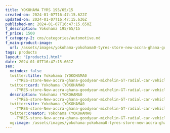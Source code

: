 ```yaml
---
title: YOKOHAMA TYRS 195/65/15
created-on: 2024-01-07T16:47:15.622Z
updated-on: 2024-01-07T16:47:15.636Z
published-on: 2024-01-07T16:47:15.650Z
f_description: Yokohama 195/65/15
f_price: 1500
f_category-2: cms/categories/automotive.md
f_main-product-image:
  url: /assets/images/yokohama-yokohama0-tyres-store-new-accra-ghana-goodyear-michilin-gt-radial.jpg
tags: products
layout: "[products].html"
date: 2024-01-07T16:47:15.661Z
seo:
  noindex: false
  twitter:title: Yokohama (YOKOHAMA0
    -TYRES-store-New-accra-ghana-goodyear-michelin-GT-radial-car-vehicle-allighnment-repair.
  twitter:card: Yokohama (YOKOHAMA0
    -TYRES-store-New-accra-ghana-goodyear-michelin-GT-radial-car-vehicle-allighnment-repair.
  description: Yokohama (YOKOHAMA0
    -TYRES-store-New-accra-ghana-goodyear-michelin-GT-radial-car-vehicle-allighnment-repair.
  twitter:site: Yokohama (YOKOHAMA0
    -TYRES-store-New-accra-ghana-goodyear-michelin-GT-radial-car-vehicle-allighnment-repair.
  twitter:creator: Yokohama (YOKOHAMA0
    -TYRES-store-New-accra-ghana-goodyear-michelin-GT-radial-car-vehicle-allighnment-repair.
  og:image: /assets/images/yokohama-yokohama0-tyres-store-new-accra-ghana-goodyear-michilin-gt-radial.jpg
---
```


